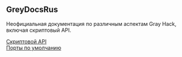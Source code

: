 ## GreyDocsRus
Неофициальная документация по различным аспектам Gray Hack, включая скриптовый API.


[Скриптовой API](https://gfortes985.github.io/GreyDocsRus/api) \
[Порты по умолчанию](https://gfortes985.github.io/GreyDocsRus/ref/ports)
